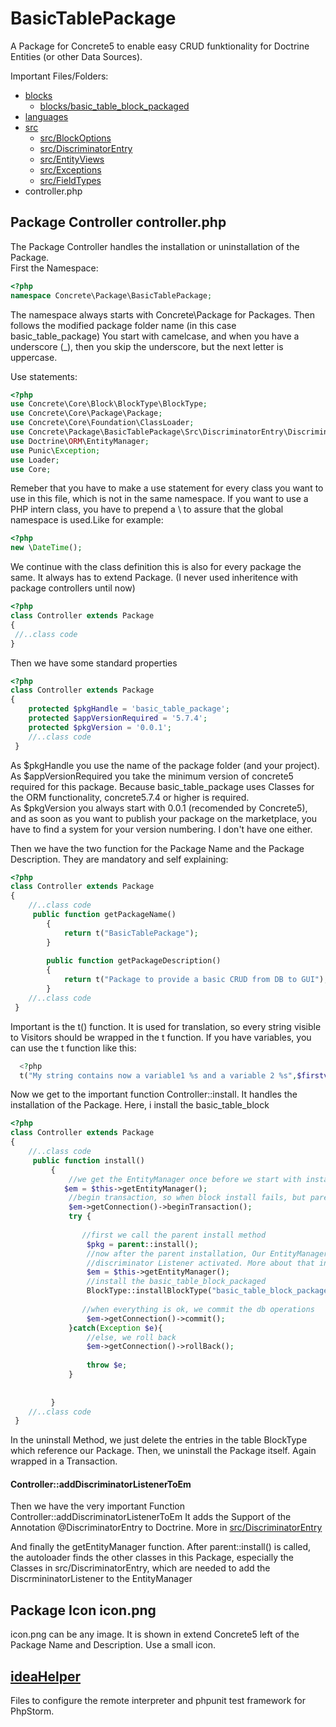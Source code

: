 # BasicTablePackage
A Package for Concrete5 to enable easy CRUD funktionality for Doctrine Entities (or other Data Sources).

Important Files/Folders:

* [blocks](blocks/README.md)  
  * [blocks/basic_table_block_packaged](blocks/basic_table_block_packaged/README.md)  
* [languages](languages/README.md)  
* [src](src/README.md)  
  * [src/BlockOptions](src/BlockOptions/README.md)  
  * [src/DiscriminatorEntry](src/DiscriminatorEntry/README.md)  
  * [src/EntityViews](src/EntityViews/README.md)  
  * [src/Exceptions](src/Exceptions/README.md)  
  * [src/FieldTypes](src/FieldTypes/README.md)
*  controller.php
    
    
## Package Controller controller.php
The Package Controller handles the installation or uninstallation of the Package.  
First the Namespace:
```php
<?php
namespace Concrete\Package\BasicTablePackage;
```
The namespace always starts with Concrete\Package for Packages.
Then follows the modified package folder name (in this case basic\_table\_package)
You start with camelcase, and when you have a underscore (\_), then you skip the underscore, but the next letter is uppercase.  

Use statements:  
```php
<?php
use Concrete\Core\Block\BlockType\BlockType;
use Concrete\Core\Package\Package;
use Concrete\Core\Foundation\ClassLoader;
use Concrete\Package\BasicTablePackage\Src\DiscriminatorEntry\DiscriminatorListener;
use Doctrine\ORM\EntityManager;
use Punic\Exception;
use Loader;
use Core;
```
Remeber that you have to make a use statement for every class you want to use in this file,
which is not in the same namespace. If you want to use a PHP intern class, you have to prepend a \\ to assure that the global namespace is used.Like for example:  
```php
<?php
new \DateTime();
``` 
We continue with the class definition this is also for every package the same.
It always has to extend Package. (I never used inheritence with package controllers until now)
```php
<?php
class Controller extends Package
{
 //..class code
}
```  
Then we have some standard properties
```php
<?php
class Controller extends Package
{
    protected $pkgHandle = 'basic_table_package';
    protected $appVersionRequired = '5.7.4';
    protected $pkgVersion = '0.0.1';
    //..class code
 }
```
  As $pkgHandle you use the name of the package folder (and your project).  
  As $appVersionRequired you take the minimum version of concrete5 required for this package. Because basic_table_package uses Classes for the ORM functionality, concrete5.7.4 or higher is required.  
  As $pkgVersion you always start with 0.0.1 (recomended by Concrete5), and as soon as you want to publish your package on the marketplace, you have to find a system for your version numbering. I don't have one either.  
  
  Then we have the two function for the Package Name and the Package Description.
  They are mandatory and self explaining:
```php
<?php
class Controller extends Package
{
    //..class code
     public function getPackageName()
        {
            return t("BasicTablePackage");
        }
    
        public function getPackageDescription()
        {
            return t("Package to provide a basic CRUD from DB to GUI");
        }
    //..class code
 }
```
  Important is the t() function. It is used for translation, so every string visible to Visitors should be wrapped in the t function. If you have variables, you can use the t function like this:  
```php
  <?php
  t("My string contains now a variable1 %s and a variable 2 %s",$firstvariable, $secondvariable);
```
  
Now we get to the important function Controller::install. It handles the installation of the Package. Here, i install the basic_table_block 
```php
<?php
class Controller extends Package
{
    //..class code
     public function install()
         {
             //we get the EntityManager once before we start with installation
            $em = $this->getEntityManager();
             //begin transaction, so when block install fails, but parent::install was successfully, you don't have to uninstall the package
             $em->getConnection()->beginTransaction();
             try {
                 
                //first we call the parent install method
                 $pkg = parent::install();
                 //now after the parent installation, Our EntityManager has the
                 //discriminator Listener activated. More about that in src/DiscriminatorEntry/README.md
                 $em = $this->getEntityManager();
                 //install the basic_table_block_packaged
                 BlockType::installBlockType("basic_table_block_packaged", $pkg);
     
                //when everything is ok, we commit the db operations
                 $em->getConnection()->commit();
             }catch(Exception $e){
                 //else, we roll back
                 $em->getConnection()->rollBack();
     
                 throw $e;
             }
     
     
         }
    //..class code
 }
```  
In the uninstall Method, we just delete the entries in the table BlockType which reference our Package.
Then, we uninstall the Package itself. Again wrapped in a Transaction.  

#### Controller::addDiscriminatorListenerToEm
Then we have the very important Function Controller::addDiscriminatorListenerToEm
It adds the Support of the Annotation @DiscriminatorEntry to Doctrine. More in [src/DiscriminatorEntry](src/DiscriminatorEntry/README.md)  

And finally the getEntityManager function. After parent::install() is called, the autoloader finds the other classes in this Package, especially the Classes in src/DiscriminatorEntry, which are needed to add the DiscrmininatorListener to the EntityManager

## Package Icon icon.png
icon.png can be any image. It is shown in extend Concrete5 left of the Package Name and Description. Use a small icon.

## [ideaHelper](ideaHelper)
Files to configure the remote interpreter and phpunit test framework for PhpStorm.